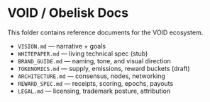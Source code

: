 # VOID / Obelisk Docs

This folder contains reference documents for the VOID ecosystem.

- `VISION.md` — narrative + goals
- `WHITEPAPER.md` — living technical spec (stub)
- `BRAND_GUIDE.md` — naming, tone, and visual direction
- `TOKENOMICS.md` — supply, emissions, reward buckets (draft)
- `ARCHITECTURE.md` — consensus, nodes, networking
- `REWARD_SPEC.md` — receipts, scoring, epochs, payouts
- `LEGAL.md` — licensing, trademark posture, attribution
